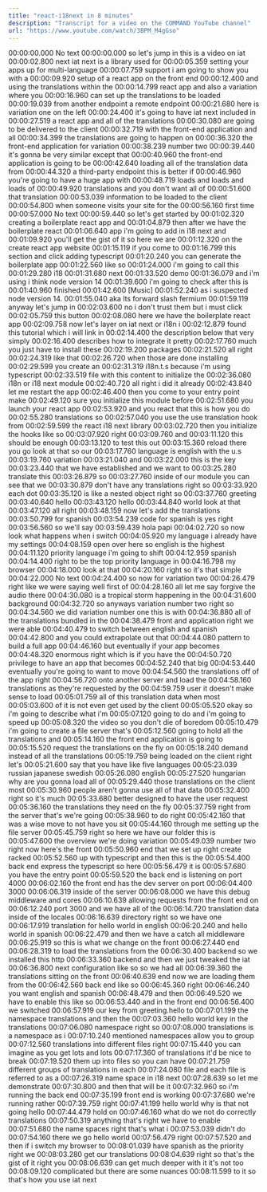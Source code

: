 ```yaml
---
title: "react-i18next in 8 minutes"
description: "Transcript for a video on the COMMAND YouTube channel"
url: "https://www.youtube.com/watch/3BPM_M4gGso"
---
```


00:00:00.000 No text
00:00:00.000 so let's jump in this is a video on iat
00:00:02.800 next iat next is a library used for
00:00:05.359 setting your apps up for multi-language
00:00:07.759 support i am going to show you with a
00:00:09.920 setup of a react app on the front end
00:00:12.400 and using the translations within the
00:00:14.799 react app and also a variation where you
00:00:16.960 can set up the translations to be loaded
00:00:19.039 from another endpoint a remote endpoint
00:00:21.680 here is variation one on the left
00:00:24.400 it's going to have iat next included in
00:00:27.519 a react app and all of the translations
00:00:30.080 are going to be delivered to the client
00:00:32.719 with the front-end application and all
00:00:34.399 the translations are going to happen on
00:00:36.320 the front-end application for variation
00:00:38.239 number two
00:00:39.440 it's gonna be very similar except that
00:00:40.960 the front-end application is going to be
00:00:42.640 loading all of the translation data from
00:00:44.320 a third-party endpoint this is better if
00:00:46.960 you're going to have a huge app with
00:00:48.719 loads and loads and loads of
00:00:49.920 translations and you don't want all of
00:00:51.600 that translation
00:00:53.039 information to be loaded to the client
00:00:54.800 when someone visits your site for the
00:00:56.160 first time
00:00:57.000 No text
00:00:59.440 so let's get started by
00:01:02.320 creating a boilerplate react app and
00:01:04.879 then after we have the boilerplate react
00:01:06.640 app i'm going to add in i18 next and
00:01:09.920 you'll get the gist of it so here we are
00:01:12.320 on the create react app website
00:01:15.119 if you come to
00:01:16.799 this section and click adding typescript
00:01:20.240 you can generate the boilerplate app
00:01:22.560 like so
00:01:24.000 i'm going to call this
00:01:29.280 i18
00:01:31.680 next
00:01:33.520 demo
00:01:36.079 and i'm using i think node version 14
00:01:39.600 i'm going to check after this is
00:01:40.960 finished
00:01:42.600 [Music]
00:01:52.240 as i suspected node version 14.
00:01:55.040 aka lts forward slash fermium
00:01:59.119 anyway let's jump in
00:02:03.600 no i don't trust them but i must click
00:02:05.759 this button
00:02:08.080 here we have the boilerplate react app
00:02:09.758 now let's layer on iat next or i18n i
00:02:12.879 found this tutorial which i will link in
00:02:14.400 the description below that very simply
00:02:16.400 describes how to integrate it pretty
00:02:17.760 much you just have to install these
00:02:19.200 packages
00:02:21.520 all right
00:02:24.319 like that
00:02:26.720 when those are done installing
00:02:29.599 you create an
00:02:31.319 i18n.t.s because i'm using typescript
00:02:33.519 file with this content to initialize the
00:02:36.080 i18n or i18 next module
00:02:40.720 all right i did it already
00:02:43.840 let me restart the app
00:02:46.400 then you come to your entry point make
00:02:49.120 sure you initialize this module before
00:02:51.680 you launch your react app
00:02:53.920 and you react that this is how you do
00:02:55.280 translations so
00:02:57.040 you use the use translation hook from
00:02:59.599 the react i18 next library
00:03:02.720 then you initialize the hooks like so
00:03:07.920 right
00:03:09.760 and
00:03:11.120 this should be enough
00:03:13.120 to test this out
00:03:15.360 reload there you go look at that so our
00:03:17.760 language is english with the u.s
00:03:19.760 variation
00:03:21.040 and
00:03:22.000 this is the key
00:03:23.440 that we have established and we want to
00:03:25.280 translate this
00:03:26.879 so
00:03:27.760 inside of our module you can see that we
00:03:30.879 don't have any translations right so
00:03:33.920 each dot
00:03:35.120 is like a nested object right so
00:03:37.760 greeting
00:03:40.640 hello
00:03:43.120 hello
00:03:44.840 world look at that
00:03:47.120 all right
00:03:48.159 now let's add the translations
00:03:50.799 for spanish
00:03:54.239 code for spanish is yes right
00:03:56.560 so we'll say
00:03:59.439 hola papi
00:04:02.720 so now look what happens when i switch
00:04:05.920 my language i already have my settings
00:04:08.159 open over here so english is the highest
00:04:11.120 priority language i'm going to shift
00:04:12.959 spanish
00:04:14.400 right to be the top priority language in
00:04:16.798 my browser
00:04:18.000 look at that
00:04:20.160 right so it's that simple
00:04:22.000 No text
00:04:24.400 so now for variation two
00:04:26.479 right like we were saying well first of
00:04:28.160 all let me say forgive the audio there
00:04:30.080 is a tropical storm happening in the
00:04:31.600 background
00:04:32.720 so anyways variation number two right so
00:04:34.560 we did variation number one this is with
00:04:36.880 all of the translations bundled in the
00:04:38.479 front and application right we were able
00:04:40.479 to switch between english and spanish
00:04:42.800 and you could extrapolate out that
00:04:44.080 pattern to build a full app
00:04:46.160 but eventually if your app becomes
00:04:48.320 enormous right which is if you have the
00:04:50.720 privilege to have an app that becomes
00:04:52.240 that big
00:04:53.440 eventually you're going to want to move
00:04:54.560 the translations off of the app right
00:04:56.720 onto another server and load the
00:04:58.160 translations as they're requested by the
00:04:59.759 user it doesn't make sense to load
00:05:01.759 all of this translation data when most
00:05:03.600 of it is not even get used by the client
00:05:05.520 okay so i'm going to describe what i'm
00:05:07.120 going to do and i'm going to speed up
00:05:08.320 the video so you don't die of boredom
00:05:10.479 i'm going to create a file server that's
00:05:12.560 going to hold all the translations and
00:05:14.160 the front end application is going to
00:05:15.520 request the translations on the fly on
00:05:18.240 demand instead of all the translations
00:05:19.759 being loaded on the client right let's
00:05:21.600 say that you have like five languages
00:05:23.039 russian japanese swedish
00:05:26.080 english
00:05:27.520 hungarian why are you gonna load all of
00:05:29.440 those translations on the client most
00:05:30.960 people aren't gonna use all of that data
00:05:32.400 right so it's much
00:05:33.680 better designed to have the user request
00:05:36.160 the translations they need on the fly
00:05:37.759 right from the server that's we're going
00:05:38.960 to do right
00:05:42.160 that was a wise move to not have you sit
00:05:44.160 through me setting up the file server
00:05:45.759 right so here we have our folder this is
00:05:47.600 the overview we're doing variation
00:05:49.039 number two right now here's the front
00:05:50.960 end that we set up right create racked
00:05:52.560 up with typescript and then this is the
00:05:54.400 back end express the typescript so here
00:05:56.479 it is
00:05:57.680 you have the entry point
00:05:59.520 the back end is listening on port 4000
00:06:02.160 the front end has the dev server on port
00:06:04.400 3000
00:06:06.319 inside of the server
00:06:08.000 we have this debug middleware and cores
00:06:10.639 allowing requests from the front end on
00:06:12.240 port 3000 and we have all of the
00:06:14.720 translation data inside of the locales
00:06:16.639 directory right so we have one
00:06:17.919 translation for hello world in english
00:06:20.240 and hello world in spanish
00:06:22.479 and then we have a catch all middleware
00:06:25.919 so this is what we change on the front
00:06:27.440 end
00:06:28.319 to load the translations from the
00:06:30.400 backend so we installed this http
00:06:33.360 backend and then we just tweaked the iat
00:06:36.800 next configuration like so so we had all
00:06:39.360 the translations sitting on the front
00:06:40.639 end now we are loading them from the
00:06:42.560 back end like so
00:06:45.360 right
00:06:46.240 you want english and spanish
00:06:48.479 and then
00:06:49.520 we have to enable this like so
00:06:53.440 and in the front end
00:06:56.400 we switched
00:06:57.919 our key from greeting.hello to
00:07:01.199 the namespace translations and then the
00:07:03.360 hello world key in the translations
00:07:06.080 namespace right so
00:07:08.000 translations is a namespace as i
00:07:10.240 mentioned namespaces allow you to group
00:07:12.560 translations into different files right
00:07:15.440 you can imagine as you get lots and lots
00:07:17.360 of translations it'd be nice to break
00:07:19.520 them up into files so you can have
00:07:21.759 different groups of translations in each
00:07:24.080 file and each file is referred to as a
00:07:26.319 name space in i18 next
00:07:28.639 so let me demonstrate
00:07:30.800 and then that will be it
00:07:32.960 so i'm running the back end
00:07:35.199 front end is working
00:07:37.680 we're running rather
00:07:39.759 right
00:07:41.199 hello world why is that not going hello
00:07:44.479 hold on
00:07:46.160 what do we not do correctly translations
00:07:50.319 anything that's right we have to enable
00:07:51.680 the name spaces right that's what i
00:07:53.039 didn't do
00:07:54.160 there we go hello world
00:07:56.479 right
00:07:57.520 and then if i switch my browser to
00:08:01.039 have spanish as the priority right we
00:08:03.280 get our translations
00:08:04.639 right so that's the gist of it right you
00:08:06.639 can get much deeper with it it's not too
00:08:09.120 complicated but there are some nuances
00:08:11.599 to it so that's how you use iat next
